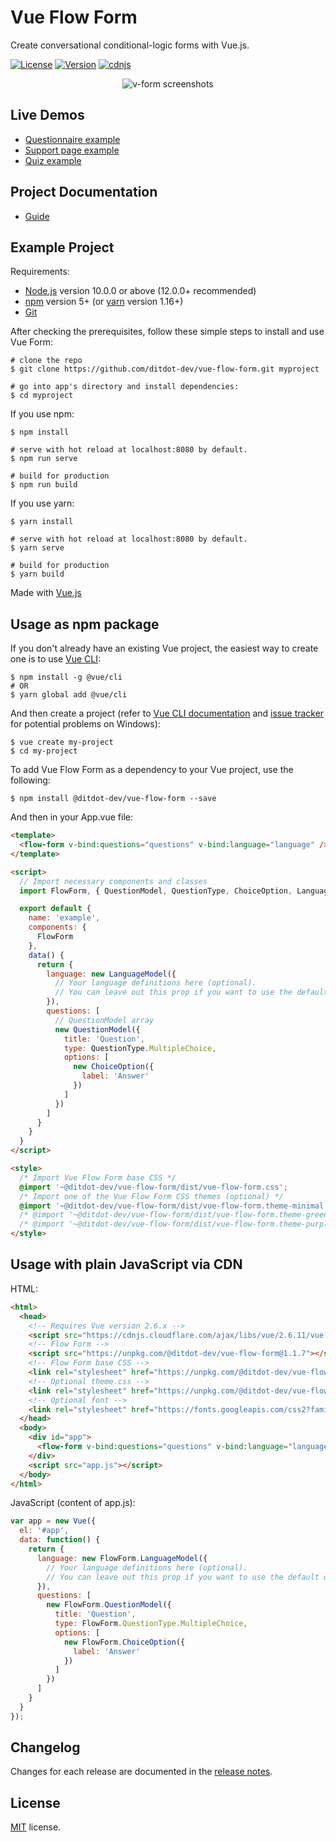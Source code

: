 # Vue Flow Form

Create conversational conditional-logic forms with Vue.js.

<p>
  <a href="https://github.com/ditdot-dev/vue-flow-form/blob/master/LICENSE"><img src="https://img.shields.io/npm/l/@ditdot-dev/vue-flow-form.svg?sanitize=true&amp;color=41B883" alt="License" /></a>
  <a href="https://www.npmjs.com/package/@ditdot-dev/vue-flow-form"><img src="https://img.shields.io/npm/v/@ditdot-dev/vue-flow-form.svg?sanitize=true&amp;color=41B883" alt="Version" /></a>
  <a href="https://cdnjs.com/libraries/vue-flow-form"><img src="https://img.shields.io/cdnjs/v/vue-flow-form?color=yellow" alt="cdnjs" /></a>
</p>

<p align="center">
  <img src="https://www.ditdot.hr/demo/vff/visuals/v-form-green-full-rotate-02.png" alt="v-form screenshots">
</p>

## Live Demos

* [Questionnaire example](https://www.ditdot.hr/demo/vff/questionnaire/)
* [Support page example](https://www.ditdot.hr/demo/vff/support-page/)
* [Quiz example](https://www.ditdot.hr/demo/vff/quiz/)

## Project Documentation

* [Guide](https://www.ditdot.hr/en/docs/vue-flow-form-guide)

## Example Project

Requirements:

* [Node.js](https://nodejs.org/en/) version 10.0.0 or above (12.0.0+ recommended)
* [npm](https://www.npmjs.com/get-npm) version 5+ (or [yarn](https://yarnpkg.com/lang/en/docs/install/) version 1.16+)
* [Git](https://git-scm.com/)

After checking the prerequisites, follow these simple steps to install and use Vue Form:

```shell
# clone the repo
$ git clone https://github.com/ditdot-dev/vue-flow-form.git myproject

# go into app's directory and install dependencies:
$ cd myproject
```

If you use npm:

```shell
$ npm install

# serve with hot reload at localhost:8080 by default.
$ npm run serve

# build for production
$ npm run build
```

If you use yarn:

```shell
$ yarn install

# serve with hot reload at localhost:8080 by default.
$ yarn serve

# build for production
$ yarn build
```

Made with [Vue.js](https://vuejs.org/)

## Usage as npm package

If you don't already have an existing Vue project, the easiest way to create one is to use [Vue CLI](https://cli.vuejs.org/):

```shell
$ npm install -g @vue/cli
# OR
$ yarn global add @vue/cli
```

And then create a project (refer to [Vue CLI documentation](https://cli.vuejs.org/guide/) and [issue tracker](https://github.com/vuejs/vue-cli/issues) for potential problems on Windows):

```shell
$ vue create my-project
$ cd my-project
```

To add Vue Flow Form as a dependency to your Vue project, use the following:

```shell
$ npm install @ditdot-dev/vue-flow-form --save
```

And then in your App.vue file:

```html
<template>
  <flow-form v-bind:questions="questions" v-bind:language="language" />
</template>

<script>
  // Import necessary components and classes
  import FlowForm, { QuestionModel, QuestionType, ChoiceOption, LanguageModel } from '@ditdot-dev/vue-flow-form'

  export default {
    name: 'example',
    components: {
      FlowForm
    },
    data() {
      return {
        language: new LanguageModel({
          // Your language definitions here (optional).
          // You can leave out this prop if you want to use the default definitions.
        }),
        questions: [
          // QuestionModel array
          new QuestionModel({
            title: 'Question',
            type: QuestionType.MultipleChoice,
            options: [
              new ChoiceOption({
                label: 'Answer'
              })
            ]
          })
        ]
      }
    }
  }
</script>

<style>
  /* Import Vue Flow Form base CSS */
  @import '~@ditdot-dev/vue-flow-form/dist/vue-flow-form.css';
  /* Import one of the Vue Flow Form CSS themes (optional) */
  @import '~@ditdot-dev/vue-flow-form/dist/vue-flow-form.theme-minimal.css';
  /* @import '~@ditdot-dev/vue-flow-form/dist/vue-flow-form.theme-green.css'; */
  /* @import '~@ditdot-dev/vue-flow-form/dist/vue-flow-form.theme-purple.css'; */
</style>
```

## Usage with plain JavaScript via CDN

HTML:

```html
<html>
  <head>
    <!-- Requires Vue version 2.6.x -->
    <script src="https://cdnjs.cloudflare.com/ajax/libs/vue/2.6.11/vue.min.js"></script>
    <!-- Flow Form -->
    <script src="https://unpkg.com/@ditdot-dev/vue-flow-form@1.1.7"></script>
    <!-- Flow Form base CSS -->
    <link rel="stylesheet" href="https://unpkg.com/@ditdot-dev/vue-flow-form@1.1.7/dist/vue-flow-form.min.css">
    <!-- Optional theme.css -->
    <link rel="stylesheet" href="https://unpkg.com/@ditdot-dev/vue-flow-form@1.1.7/dist/vue-flow-form.theme-minimal.min.css">
    <!-- Optional font -->
    <link rel="stylesheet" href="https://fonts.googleapis.com/css2?family=Poppins:wght@300;400;900&amp;display=swap">
  </head>
  <body>
    <div id="app">
      <flow-form v-bind:questions="questions" v-bind:language="language" />
    </div>
    <script src="app.js"></script>
  </body>
</html>
```

JavaScript (content of app.js):

```js
var app = new Vue({
  el: '#app',
  data: function() {
    return {
      language: new FlowForm.LanguageModel({
        // Your language definitions here (optional).
        // You can leave out this prop if you want to use the default definitions.
      }),
      questions: [
        new FlowForm.QuestionModel({
          title: 'Question',
          type: FlowForm.QuestionType.MultipleChoice,
          options: [
            new FlowForm.ChoiceOption({
              label: 'Answer'
            })
          ]
        })
      ]
    }
  }
});
```

## Changelog

Changes for each release are documented in the [release notes](https://github.com/ditdot-dev/vue-flow-form/releases).

## License

[MIT](https://github.com/ditdot-dev/vue-flow-form/blob/master/LICENSE) license.
